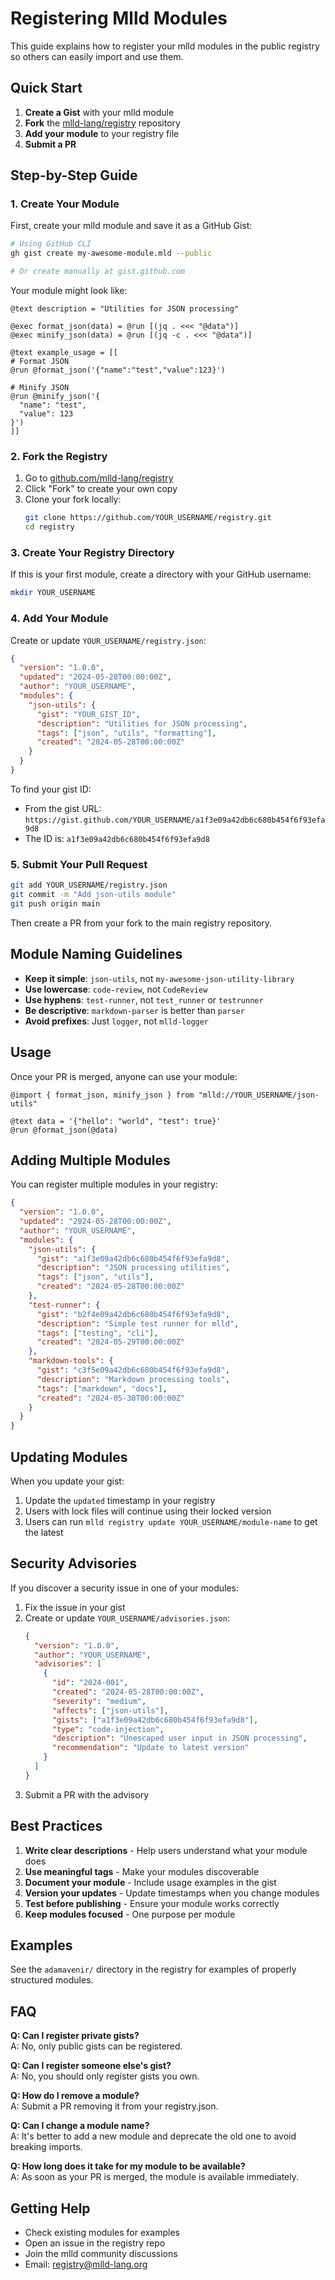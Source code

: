 # Registering Mlld Modules

This guide explains how to register your mlld modules in the public registry so others can easily import and use them.

## Quick Start

1. **Create a Gist** with your mlld module
2. **Fork** the [mlld-lang/registry](https://github.com/mlld-lang/registry) repository  
3. **Add your module** to your registry file
4. **Submit a PR**

## Step-by-Step Guide

### 1. Create Your Module

First, create your mlld module and save it as a GitHub Gist:

```bash
# Using GitHub CLI
gh gist create my-awesome-module.mld --public

# Or create manually at gist.github.com
```

Your module might look like:

```meld
@text description = "Utilities for JSON processing"

@exec format_json(data) = @run [(jq . <<< "@data")]
@exec minify_json(data) = @run [(jq -c . <<< "@data")]

@text example_usage = [[
# Format JSON
@run @format_json('{"name":"test","value":123}')

# Minify JSON  
@run @minify_json('{
  "name": "test",
  "value": 123
}')
]]
```

### 2. Fork the Registry

1. Go to [github.com/mlld-lang/registry](https://github.com/mlld-lang/registry)
2. Click "Fork" to create your own copy
3. Clone your fork locally:
   ```bash
   git clone https://github.com/YOUR_USERNAME/registry.git
   cd registry
   ```

### 3. Create Your Registry Directory

If this is your first module, create a directory with your GitHub username:

```bash
mkdir YOUR_USERNAME
```

### 4. Add Your Module

Create or update `YOUR_USERNAME/registry.json`:

```json
{
  "version": "1.0.0",
  "updated": "2024-05-28T00:00:00Z",
  "author": "YOUR_USERNAME",
  "modules": {
    "json-utils": {
      "gist": "YOUR_GIST_ID",
      "description": "Utilities for JSON processing",
      "tags": ["json", "utils", "formatting"],
      "created": "2024-05-28T00:00:00Z"
    }
  }
}
```

To find your gist ID:
- From the gist URL: `https://gist.github.com/YOUR_USERNAME/a1f3e09a42db6c680b454f6f93efa9d8`
- The ID is: `a1f3e09a42db6c680b454f6f93efa9d8`

### 5. Submit Your Pull Request

```bash
git add YOUR_USERNAME/registry.json
git commit -m "Add json-utils module"
git push origin main
```

Then create a PR from your fork to the main registry repository.

## Module Naming Guidelines

- **Keep it simple**: `json-utils`, not `my-awesome-json-utility-library`
- **Use lowercase**: `code-review`, not `CodeReview`  
- **Use hyphens**: `test-runner`, not `test_runner` or `testrunner`
- **Be descriptive**: `markdown-parser` is better than `parser`
- **Avoid prefixes**: Just `logger`, not `mlld-logger`

## Usage

Once your PR is merged, anyone can use your module:

```meld
@import { format_json, minify_json } from "mlld://YOUR_USERNAME/json-utils"

@text data = '{"hello": "world", "test": true}'
@run @format_json(@data)
```

## Adding Multiple Modules

You can register multiple modules in your registry:

```json
{
  "version": "1.0.0",
  "updated": "2024-05-28T00:00:00Z",
  "author": "YOUR_USERNAME",
  "modules": {
    "json-utils": {
      "gist": "a1f3e09a42db6c680b454f6f93efa9d8",
      "description": "JSON processing utilities",
      "tags": ["json", "utils"],
      "created": "2024-05-28T00:00:00Z"
    },
    "test-runner": {
      "gist": "b2f4e09a42db6c680b454f6f93efa9d8",
      "description": "Simple test runner for mlld",
      "tags": ["testing", "cli"],
      "created": "2024-05-29T00:00:00Z"
    },
    "markdown-tools": {
      "gist": "c3f5e09a42db6c680b454f6f93efa9d8",
      "description": "Markdown processing tools",
      "tags": ["markdown", "docs"],
      "created": "2024-05-30T00:00:00Z"
    }
  }
}
```

## Updating Modules

When you update your gist:

1. Update the `updated` timestamp in your registry
2. Users with lock files will continue using their locked version
3. Users can run `mlld registry update YOUR_USERNAME/module-name` to get the latest

## Security Advisories

If you discover a security issue in one of your modules:

1. Fix the issue in your gist
2. Create or update `YOUR_USERNAME/advisories.json`:
   ```json
   {
     "version": "1.0.0",
     "author": "YOUR_USERNAME",
     "advisories": [
       {
         "id": "2024-001",
         "created": "2024-05-28T00:00:00Z",
         "severity": "medium",
         "affects": ["json-utils"],
         "gists": ["a1f3e09a42db6c680b454f6f93efa9d8"],
         "type": "code-injection",
         "description": "Unescaped user input in JSON processing",
         "recommendation": "Update to latest version"
       }
     ]
   }
   ```
3. Submit a PR with the advisory

## Best Practices

1. **Write clear descriptions** - Help users understand what your module does
2. **Use meaningful tags** - Make your modules discoverable
3. **Document your module** - Include usage examples in the gist
4. **Version your updates** - Update timestamps when you change modules
5. **Test before publishing** - Ensure your module works correctly
6. **Keep modules focused** - One purpose per module

## Examples

See the `adamavenir/` directory in the registry for examples of properly structured modules.

## FAQ

**Q: Can I register private gists?**  
A: No, only public gists can be registered.

**Q: Can I register someone else's gist?**  
A: No, you should only register gists you own.

**Q: How do I remove a module?**  
A: Submit a PR removing it from your registry.json.

**Q: Can I change a module name?**  
A: It's better to add a new module and deprecate the old one to avoid breaking imports.

**Q: How long does it take for my module to be available?**  
A: As soon as your PR is merged, the module is available immediately.

## Getting Help

- Check existing modules for examples
- Open an issue in the registry repo
- Join the mlld community discussions
- Email: registry@mlld-lang.org